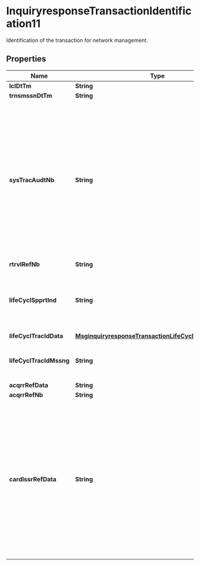 

# InquiryresponseTransactionIdentification11

Identification of the transaction for network management.
## Properties

Name | Type | Description | Notes
------------ | ------------- | ------------- | -------------
**lclDtTm** | **String** |  |  [optional]
**trnsmssnDtTm** | **String** |  |  [optional]
**sysTracAudtNb** | **String** | Number assigned by a transaction originator to assist in identifying a transaction uniquely. The trace number remains unchanged for all messages within a two-message exchange (for example, request/repeat and response).  ISO 8583 bit 11. |  [optional]
**rtrvlRefNb** | **String** |  |  [optional]
**lifeCyclSpprtInd** | **String** | Indicate the point in the transaction lifecycle at which the lifecycle identifier was assigned. |  [optional]
**lifeCyclTracIdData** | [**MsginquiryresponseTransactionLifeCycleIdentification1**](MsginquiryresponseTransactionLifeCycleIdentification1.md) |  |  [optional]
**lifeCyclTracIdMssng** | **String** | Reason for not providing a lifecycle trace identification information. |  [optional]
**acqrrRefData** | **String** |  |  [optional]
**acqrrRefNb** | **String** |  |  [optional]
**cardIssrRefData** | **String** | Data supplied by a card issuer in an authorisation response, financial response message or in a chargeback transaction that the acquirer may be required to provide in subsequent transactions. ISO 8583:1993 and ISO 8583:2003 bit 95. |  [optional]



